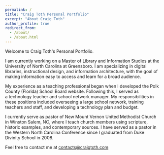 ```yaml
---
permalink: /
title: "Craig Toth Personal Portfolio"
excerpt: "About Craig Toth"
author_profile: true
redirect_from:
  - /about/
  - /about.html
---
```


Welcome to Craig Toth's Personal Portfolio.

I am currently working on a Master of Library and Information Studies at the University of North Carolina at Greensboro. I am specializing in digital libraries, instructional design, and information architecture, with the goal of making information easy to access and learn for a broad audience.

My experience as a teaching professional began when I developed the Polk County (Florida) School Board website. Following this, I served as a technology teacher and school network manager. My responsibilities in these positions included overseeing a large school network, training teachers and staff, and developing a technology plan and budget.

I currently serve as pastor of New Mount Vernon United Methodist Church in Winston Salem, NC, where I teach church members using scripture, historic examples, and contemporary sources. I have served as a pastor in the Western North Carolina Conference since I graduated from Duke Divinity School in 2008.

Feel free to contact me at <contacts@craigtoth.com>
